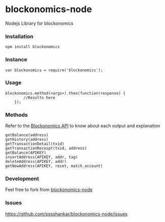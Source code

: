 # blockonomics-node
Nodejs Library for blockonomics

### Installation

```
npm install blockonomics

```

### Instance

```
var blockonomics = require('blockonomics');
```
### Usage

```
blockonomics.method(<args>).then(function(response) {
		//Results here
	});
```

### Methods
Refer to the [Blockonomics API](https://www.blockonomics.co/views/api.html) to know about each output and explanation
```
getBalance(address)
getHistory(address)
getTransactionDetail(txid)
getTransactionReceipt(txid, address)
getBalance(APIKEY)
insertAddress(APIKEY, addr, tag)
deleteAddress(APIKEY, addr)
getNewAddress(APIKEY, reset, match_account)
```

### Development

Feel free to fork from [blockonomics-node](https://github.com/sgsshankar/blockonomics-node/)

### Issues

https://github.com/sgsshankar/blockonomics-node/issues

